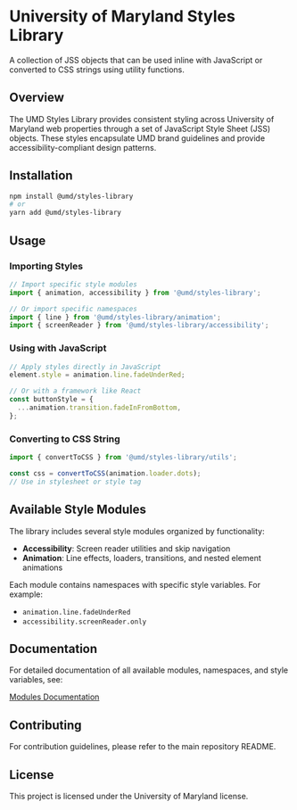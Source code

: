 # University of Maryland Styles Library

A collection of JSS objects that can be used inline with JavaScript or converted to CSS strings using utility functions.

## Overview

The UMD Styles Library provides consistent styling across University of Maryland web properties through a set of JavaScript Style Sheet (JSS) objects. These styles encapsulate UMD brand guidelines and provide accessibility-compliant design patterns.

## Installation

```bash
npm install @umd/styles-library
# or
yarn add @umd/styles-library
```

## Usage

### Importing Styles

```typescript
// Import specific style modules
import { animation, accessibility } from '@umd/styles-library';

// Or import specific namespaces
import { line } from '@umd/styles-library/animation';
import { screenReader } from '@umd/styles-library/accessibility';
```

### Using with JavaScript

```typescript
// Apply styles directly in JavaScript
element.style = animation.line.fadeUnderRed;

// Or with a framework like React
const buttonStyle = {
  ...animation.transition.fadeInFromBottom,
};
```

### Converting to CSS String

```typescript
import { convertToCSS } from '@umd/styles-library/utils';

const css = convertToCSS(animation.loader.dots);
// Use in stylesheet or style tag
```

## Available Style Modules

The library includes several style modules organized by functionality:

- **Accessibility**: Screen reader utilities and skip navigation
- **Animation**: Line effects, loaders, transitions, and nested element animations

Each module contains namespaces with specific style variables. For example:

- `animation.line.fadeUnderRed`
- `accessibility.screenReader.only`

## Documentation

For detailed documentation of all available modules, namespaces, and style variables, see:

[Modules Documentation](modules.md)

## Contributing

For contribution guidelines, please refer to the main repository README.

## License

This project is licensed under the University of Maryland license.
